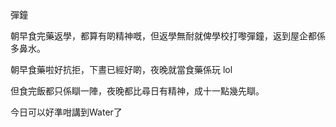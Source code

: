 彈鐘

朝早食完藥返學，都算有啲精神嘅，但返學無耐就俾學校打嚟彈鐘，返到屋企都係多鼻水。

朝早食藥啦好抗拒，下晝已經好啲，夜晚就當食藥係玩 lol

但食完飯都只係瞓一陣，夜晚都比尋日有精神，成十一點幾先瞓。

今日可以好準咁講到Water了

